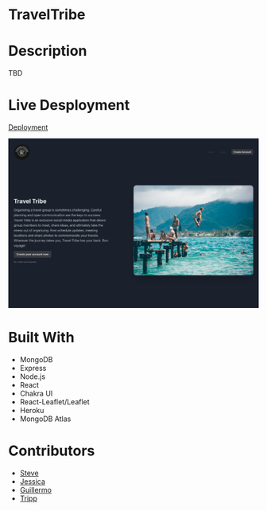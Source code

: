 # TravelTribe

# Description
TBD

# Live Desployment
[Deployment](https://traveltribe.herokuapp.com/)

![Screenshot](./screenshots/screenshot.png)

# Built With
- MongoDB
- Express
- Node.js
- React
- Chakra UI
- React-Leaflet/Leaflet
- Heroku
- MongoDB Atlas

# Contributors
- [Steve](https://github.com/SteveB29/)
- [Jessica](https://github.com/JessicaLDaley/)
- [Guillermo](https://github.com/e1m3m0/)
- [Tripp](https://github.com/trippjoe/)